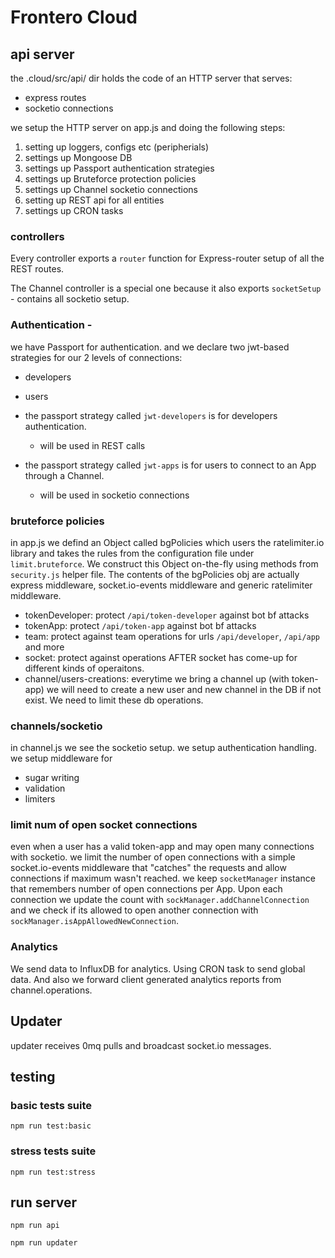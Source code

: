 
# Frontero Cloud 

## api server

the .cloud/src/api/ dir holds the code of an HTTP server that serves:
 - express routes
 - socketio connections

 we setup the HTTP server on app.js and doing the following steps:

 1. setting up loggers, configs etc (peripherials)
 2. settings up Mongoose DB
 3. settings up Passport authentication strategies
 4. settings up Bruteforce protection policies
 5. settings up Channel socketio connections
 6. setting up REST api for all entities
 7. settings up CRON tasks

### controllers

 Every controller exports a `router` function for Express-router setup of all the REST routes.

 The Channel controller is a special one because it also exports `socketSetup` - contains all socketio setup.

### Authentication -

 we have Passport for authentication. and we declare two jwt-based strategies for our 2 levels of connections:
 - developers
 - users

 - the passport strategy called `jwt-developers` is for developers authentication.
    - will be used in REST calls
 - the passport strategy called `jwt-apps` is for users to connect to an App through a Channel.
    - will be used in socketio connections

### bruteforce policies

 in app.js we defind an Object called bgPolicies which users the ratelimiter.io library
 and takes the rules from the configuration file under `limit.bruteforce`. We construct
 this Object on-the-fly using methods from `security.js` helper file. The contents of 
 the bgPolicies obj are actually express middleware, socket.io-events middleware and 
 generic ratelimiter middleware. 

 - tokenDeveloper: protect `/api/token-developer` against bot bf attacks
 - tokenApp: protect `/api/token-app` against bot bf attacks
 - team: protect against team operations for urls `/api/developer`, `/api/app` and more
 - socket: protect against operations AFTER socket has come-up for different kinds of operaitons.
 - channel/users-creations: everytime we bring a channel up (with token-app) we will need to create 
 a new user and new channel in the DB if not exist. We need to limit these db operations. 
   

### channels/socketio

 in channel.js we see the socketio setup.
 we setup authentication handling.
 we setup middleware for
 - sugar writing
 - validation
 - limiters

### limit num of open socket connections
even when a user has a valid token-app and may open many connections with socketio. 
we limit the number of open connections with a simple socket.io-events middleware 
that "catches" the requests and allow connections if maximum wasn't reached. 
we keep `socketManager` instance that remembers number of open connections per App.
Upon each connection we update the count with `sockManager.addChannelConnection` 
and we check if its allowed to open another connection 
with `sockManager.isAppAllowedNewConnection`. 

### Analytics
We send data to InfluxDB for analytics. Using CRON task to send global data. And also we forward client 
generated analytics reports from channel.operations.

## Updater

updater receives 0mq pulls and broadcast socket.io messages.

## testing 

### basic tests suite

  `npm run test:basic`

### stress tests suite

  `npm run test:stress`


## run server ##

   `npm run api`
   
   `npm run updater`






